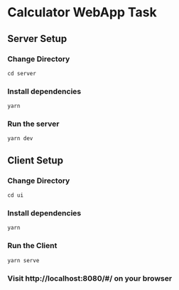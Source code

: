 # Calculator WebApp Task
## Server Setup

### Change Directory
```
cd server
```

### Install dependencies

```
yarn
```

### Run the server

```
yarn dev
```

## Client Setup

### Change Directory
```
cd ui
```

### Install dependencies

```
yarn
```

### Run the Client

```
yarn serve
```

### Visit http://localhost:8080/#/ on your browser
